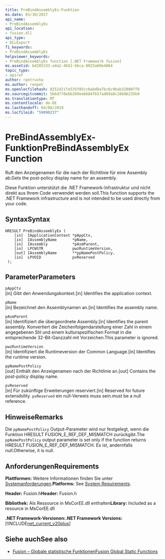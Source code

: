 ```yaml
---
title: PreBindAssemblyEx-Funktion
ms.date: 03/30/2017
api_name:
- PreBindAssemblyEx
api_location:
- fusion.dll
api_type:
- DLLExport
f1_keywords:
- PreBindAssemblyEx
helpviewer_keywords:
- PreBindAssemblyEx function [.NET Framework fusion]
ms.assetid: bd285233-a4a2-4b52-bbca-0025a60e4864
topic_type:
- apiref
author: rpetrusha
ms.author: ronpet
ms.openlocfilehash: 8251d21fe535f85cc6abd0a7bc6c96ab320007f0
ms.sourcegitcommit: 5b6d778ebb269ee6684fb57ad69a8c28b06235b9
ms.translationtype: MT
ms.contentlocale: de-DE
ms.lasthandoff: 04/08/2019
ms.locfileid: "59090237"
---
```

# <a name="prebindassemblyex-function"></a><span data-ttu-id="3c41d-102">PreBindAssemblyEx-Funktion</span><span class="sxs-lookup"><span data-stu-id="3c41d-102">PreBindAssemblyEx Function</span></span>
<span data-ttu-id="3c41d-103">Ruft den Anzeigenamen für die nach der Richtlinie für eine Assembly ab.</span><span class="sxs-lookup"><span data-stu-id="3c41d-103">Gets the post-policy display name for an assembly.</span></span>  
  
 <span data-ttu-id="3c41d-104">Diese Funktion unterstützt die .NET Framework-Infrastruktur und nicht direkt aus Ihrem Code verwendet werden soll.</span><span class="sxs-lookup"><span data-stu-id="3c41d-104">This function supports the .NET Framework infrastructure and is not intended to be used directly from your code.</span></span>  
  
## <a name="syntax"></a><span data-ttu-id="3c41d-105">Syntax</span><span class="sxs-lookup"><span data-stu-id="3c41d-105">Syntax</span></span>  
  
```  
HRESULT PreBindAssemblyEx (  
    [in]  IApplicationContext *pAppCtx,  
    [in]  IAssemblyName       *pName,  
    [in]  IAssembly           *pAsmParent,  
    [in]  LPCWSTR             pwzRuntimeVersion,  
    [out] IAssemblyName       **ppNamePostPolicy,  
    [in]  LPVOID              pvReserved  
 );  
```  
  
## <a name="parameters"></a><span data-ttu-id="3c41d-106">Parameter</span><span class="sxs-lookup"><span data-stu-id="3c41d-106">Parameters</span></span>  
 `pAppCtx`  
 <span data-ttu-id="3c41d-107">[in] Gibt den Anwendungskontext.</span><span class="sxs-lookup"><span data-stu-id="3c41d-107">[in] Identifies the application context.</span></span>  
  
 `pName`  
 <span data-ttu-id="3c41d-108">[in] Bezeichnet den Assemblynamen an.</span><span class="sxs-lookup"><span data-stu-id="3c41d-108">[in] Identifies the assembly name.</span></span>  
  
 `pAsmParent`  
 <span data-ttu-id="3c41d-109">[in] Identifiziert die übergeordnete Assembly.</span><span class="sxs-lookup"><span data-stu-id="3c41d-109">[in] Identifies the parent assembly.</span></span> <span data-ttu-id="3c41d-110">Konvertiert die Zeichenfolgendarstellung einer Zahl in einem angegebenen Stil und einem kulturspezifischen Format in die entsprechende 32-Bit-Ganzzahl mit Vorzeichen.</span><span class="sxs-lookup"><span data-stu-id="3c41d-110">This parameter is ignored.</span></span>  
  
 `pwzRuntimeVersion`  
 <span data-ttu-id="3c41d-111">[in] Identifiziert die Runtimeversion der Common Language.</span><span class="sxs-lookup"><span data-stu-id="3c41d-111">[in] Identifies the runtime version.</span></span>  
  
 `ppNamePostPolicy`  
 <span data-ttu-id="3c41d-112">[out] Enthält den Anzeigenamen nach der Richtlinie an.</span><span class="sxs-lookup"><span data-stu-id="3c41d-112">[out] Contains the post-policy display name.</span></span>  
  
 `pvReserved`  
 <span data-ttu-id="3c41d-113">[in] Für zukünftige Erweiterungen reserviert.</span><span class="sxs-lookup"><span data-stu-id="3c41d-113">[in] Reserved for future extensibility.</span></span> `pvReserved` <span data-ttu-id="3c41d-114">ein null-Verweis muss sein.</span><span class="sxs-lookup"><span data-stu-id="3c41d-114">must be a null reference.</span></span>  
  
## <a name="remarks"></a><span data-ttu-id="3c41d-115">Hinweise</span><span class="sxs-lookup"><span data-stu-id="3c41d-115">Remarks</span></span>  
 <span data-ttu-id="3c41d-116">Die `ppNamePostPolicy` Output-Parameter wird nur festgelegt, wenn die Funktion HRESULT FUSION_E_REF_DEF_MISMATCH zurückgibt.</span><span class="sxs-lookup"><span data-stu-id="3c41d-116">The `ppNamePostPolicy` output parameter is set only if the function returns HRESULT FUSION_E_REF_DEF_MISMATCH.</span></span> <span data-ttu-id="3c41d-117">Es ist, andernfalls null.</span><span class="sxs-lookup"><span data-stu-id="3c41d-117">Otherwise, it is null.</span></span>  
  
## <a name="requirements"></a><span data-ttu-id="3c41d-118">Anforderungen</span><span class="sxs-lookup"><span data-stu-id="3c41d-118">Requirements</span></span>  
 <span data-ttu-id="3c41d-119">**Plattformen:** Weitere Informationen finden Sie unter [Systemanforderungen](../../../../docs/framework/get-started/system-requirements.md).</span><span class="sxs-lookup"><span data-stu-id="3c41d-119">**Platforms:** See [System Requirements](../../../../docs/framework/get-started/system-requirements.md).</span></span>  
  
 <span data-ttu-id="3c41d-120">**Header:** Fusion.h</span><span class="sxs-lookup"><span data-stu-id="3c41d-120">**Header:** Fusion.h</span></span>  
  
 <span data-ttu-id="3c41d-121">**Bibliothek:** Als Ressource in MsCorEE.dll enthalten</span><span class="sxs-lookup"><span data-stu-id="3c41d-121">**Library:** Included as a resource in MsCorEE.dll</span></span>  
  
 **<span data-ttu-id="3c41d-122">.NET Framework-Versionen:</span><span class="sxs-lookup"><span data-stu-id="3c41d-122">.NET Framework Versions:</span></span>** [!INCLUDE[net_current_v20plus](../../../../includes/net-current-v20plus-md.md)]  
  
## <a name="see-also"></a><span data-ttu-id="3c41d-123">Siehe auch</span><span class="sxs-lookup"><span data-stu-id="3c41d-123">See also</span></span>

- [<span data-ttu-id="3c41d-124">Fusion – Globale statistische Funktionen</span><span class="sxs-lookup"><span data-stu-id="3c41d-124">Fusion Global Static Functions</span></span>](../../../../docs/framework/unmanaged-api/fusion/fusion-global-static-functions.md)
